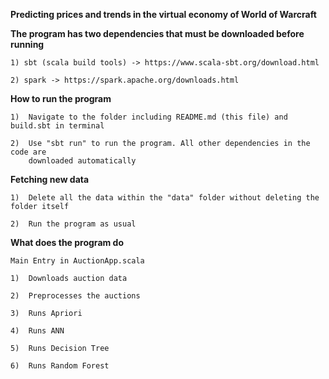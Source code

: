 **Predicting prices and trends in the virtual economy of World of Warcraft**

**The program has two dependencies that must be downloaded before running**

	1) sbt (scala build tools) -> https://www.scala-sbt.org/download.html
	
	2) spark -> https://spark.apache.org/downloads.html 

**How to run the program**

	1) 	Navigate to the folder including README.md (this file) and build.sbt in terminal
	
	2) 	Use "sbt run" to run the program. All other dependencies in the code are 
		downloaded automatically

	
**Fetching new data**

	1)	Delete all the data within the "data" folder without deleting the folder itself
	
	2)	Run the program as usual
	
**What does the program do**

	Main Entry in AuctionApp.scala
	
	1)	Downloads auction data
	
	2)	Preprocesses the auctions
	
	3)	Runs Apriori
	
	4)	Runs ANN
	
	5)	Runs Decision Tree
	
	6)	Runs Random Forest
	
